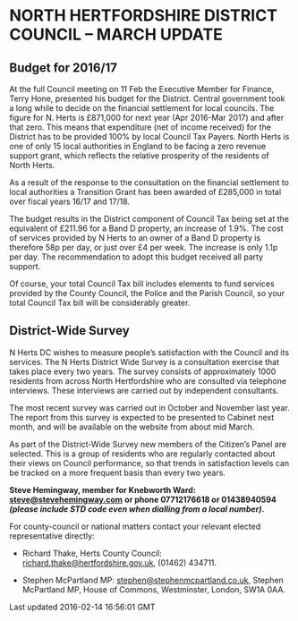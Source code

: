 # NORTH HERTFORDSHIRE DISTRICT COUNCIL – MARCH UPDATE

## Budget for 2016/17

At the full Council meeting on 11 Feb the Executive Member for Finance,
Terry Hone, presented his budget for the District. Central government
took a long while to decide on the financial settlement for local
councils. The figure for N. Herts is £871,000 for next year (Apr
2016-Mar 2017) and after that zero. This means that expenditure (net of
income received) for the District has to be provided 100% by local
Council Tax Payers. North Herts is one of only 15 local authorities in
England to be facing a zero revenue support grant, which reflects the
relative prosperity of the residents of North Herts.

As a result of the response to the consultation on the financial
settlement to local authorities a Transition Grant has been awarded of
£285,000 in total over fiscal years 16/17 and 17/18.

The budget results in the District component of Council Tax being set at
the equivalent of £211.96 for a Band D property, an increase of 1.9%.
The cost of services provided by N Herts to an owner of a Band D
property is therefore 58p per day, or just over £4 per week. The
increase is only 1.1p per day. The recommendation to adopt this budget
received all party support.

Of course, your total Council Tax bill includes elements to fund
services provided by the County Council, the Police and the Parish
Council, so your total Council Tax bill will be considerably greater.

## District-Wide Survey

N Herts DC wishes to measure people’s satisfaction with the Council and
its services. The N Herts District Wide Survey is a consultation
exercise that takes place every two years. The survey consists of
approximately 1000 residents from across North Hertfordshire who are
consulted via telephone interviews. These interviews are carried out by
independent consultants.

The most recent survey was carried out in October and November last
year. The report from this survey is expected to be presented to Cabinet
next month, and will be available on the website from about mid March.

As part of the District-Wide Survey new members of the Citizen’s Panel
are selected. This is a group of residents who are regularly contacted
about their views on Council performance, so that trends in satisfaction
levels can be tracked on a more frequent basis than every two years.

**Steve Hemingway, member for Knebworth Ward:**
[**steve@stevehemingway.com**](mailto:steve@stevehemingway.com) **or
phone 07712176618 or 01438940594 *(please include STD code even when
dialling from a local number)*.**

For county-council or national matters contact your relevant elected
representative directly:

  - Richard Thake, Herts County Council:
    <richard.thake@hertfordshire.gov.uk>, (01462) 434711.

  - Stephen McPartland MP: <stephen@stephenmcpartland.co.uk>, Stephen
    McPartland MP, House of Commons, Westminster, London, SW1A 0AA.

Last updated 2016-02-14 16:56:01 GMT

